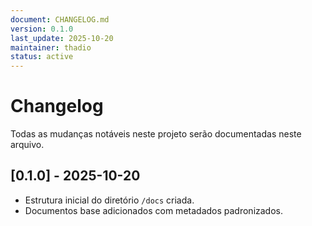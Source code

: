 ```yaml
---
document: CHANGELOG.md
version: 0.1.0
last_update: 2025-10-20
maintainer: thadio
status: active
---
```

# Changelog

Todas as mudanças notáveis neste projeto serão documentadas neste arquivo.

## [0.1.0] - 2025-10-20

- Estrutura inicial do diretório `/docs` criada.
- Documentos base adicionados com metadados padronizados.

